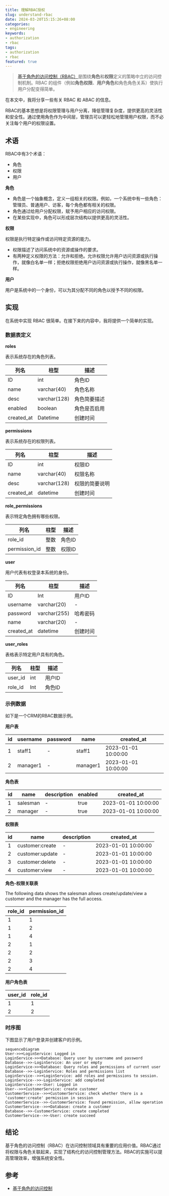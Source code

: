 ```yaml
---
title: 理解RBAC授权
slug: understand-rbac
date: 2024-03-20T15:15:26+08:00
categories:
- engineering
keywords:
- authorization
- rbac
tags:
- authorization
- rbac
featured: true
---
```

> [基于角色的访问控制（RBAC）](https://en.wikipedia.org/wiki/Role-based_access_control)是围绕**角色**和**权限**定义的策略中立的访问控制机制。RBAC 的组件（例如**角色权限**、**用户角色**和角色角色关系）使执行用户分配变得简单。

在本文中，我将分享一些有关 RBAC 和 ABAC 的信息。
<!--more-->
RBAC的基本思想是将权限管理与用户分离，降低管理复杂度，提供更高的灵活性和安全性。通过使用角色作为中间层，管理员可以更轻松地管理用户权限，而不必关注每个用户的权限设置。

## 术语

RBAC中有3个术语：

- 角色
- 权限
- 用户

**角色**

- 角色是一个抽象概念，定义一组相关的权限。例如，一个系统中有一些角色：管理员、普通用户、访客，每个角色都有相关的权限。
- 角色通过给用户分配权限，赋予用户相应的访问权限。
- 在某些实现中，角色可以形成层次结构以提供更高的灵活性。

**权限**

权限是执行特定操作或访问特定资源的能力。

- 权限描述了访问系统中的资源或操作的要求。
- 有两种定义权限的方法：允许和拒绝。允许权限允许用户访问资源或执行操作，就像白名单一样；拒绝权限拒绝用户访问资源或执行操作，就像黑名单一样。

**用户**

用户是系统中的一个身份，可以为其分配不同的角色以授予不同的权限。

## 实现

在系统中实现 RBAC 很简单。在接下来的内容中，我将提供一个简单的实现。

### 数据表定义

**roles**

表示系统存在的角色列表。

| 列名       | 柱型         | 描述         |
| ---------- | ------------ | ------------ |
| ID         | int          | 角色ID       |
| name       | varchar(40)  | 角色名称     |
| desc       | varchar(128) | 角色简要描述 |
| enabled    | boolean      | 角色是否启用 |
| created_at | Datetime     | 创建时间     |

**permissions**

表示系统存在的权限列表。

| 列名       | 柱型         | 描述           |
| ---------- | ------------ | -------------- |
| ID         | int          | 权限ID         |
| name       | varchar(40)  | 权限名称       |
| desc       | varchar(128) | 权限的简要说明 |
| created_at | datetime     | 创建时间       |

**role_permissions**

表示特定角色拥有哪些权限。

| 列名          | 柱型 | 描述   |
| ------------- | ---- | ------ |
| role_id       | 整数 | 角色ID |
| permission_id | 整数 | 权限ID |

**user**

用户代表有权登录本系统的身份。

| 列名       | 柱型         | 描述     |
| ---------- | ------------ | -------- |
| ID         | Int          | 用户ID   |
| username   | varchar(20)  | -        |
| password   | varchar(255) | 哈希密码 |
| name       | varchar(20)  | -        |
| created_at | datetime     | 创建时间 |

**user_roles**

表格表示特定用户具有的角色。



| 列名    | 柱型 | 描述   |
| ------- | ---- | ------ |
| user_id | int  | 用户ID |
| role_id | Int  | 角色ID |

### 示例数据

如下是一个CRM的RBAC数据示例。

**用户表**

| id   | username | password | name     | created_at          |
| ---- | -------- | -------- | -------- | ------------------- |
| 1    | staff1   | -        | staff1   | 2023-01-01 10:00:00 |
| 2    | manager1 | -        | manager1 | 2023-01-01 10:00:00 |

**角色表**

| id   | name     | description | enabled | created_at          |
| ---- | -------- | ----------- | ------- | ------------------- |
| 1    | salesman | -           | true    | 2023-01-01 10:00:00 |
| 2    | manager  | -           | true    | 2023-01-01 10:00:00 |

**权限表**

| id   | name            | description | created_at          |
| ---- | --------------- | ----------- | ------------------- |
| 1    | customer:create | -           | 2023-01-01 10:00:00 |
| 2    | customer:update | -           | 2023-01-01 10:00:00 |
| 3    | customer:delete | -           | 2023-01-01 10:00:00 |
| 4    | customer:view   | -           | 2023-01-01 10:00:00 |

**角色-权限关联表**

The following data shows the salesman allows create/update/view a customer and the manager has the full access.

| role_id | permission_id |
| ------- | ------------- |
| 1       | 1             |
| 1       | 2             |
| 1       | 4             |
| 2       | 1             |
| 2       | 2             |
| 2       | 3             |
| 2       | 4             |

**用户角色表**

| user_id | role_id |
| ------- | ------- |
| 1       | 1       |
| 2       | 2       |

### 时序图

下图显示了用户登录并创建客户的示例。


```mermaid
sequenceDiagram
User->>+LoginService: Logged in
LoginService->>+Database: Query user by username and password
Database-->>-LoginService: An user or empty
LoginService->>+Database: Query roles and permissions of current user
Database-->>-LoginService: Roles and permissions list
LoginService-->>+LoginService: add roles and permissions to session.
LoginService-->>-LoginService: add completed
LoginService-->>-User: Logged in
User-->>+CustomerService: create customer
CustomerService-->>+CustomerService: check whether there is a 'customer:create' permission in session
CustomerService-->>-CustomerService: found permission, allow operation
CustomerService-->>+Database: create a customer
Database-->>-CustomerService: create completed
CustomerService-->>-User: create succeed
```

## 结论

基于角色的访问控制（RBAC）在访问控制领域具有重要的应用价值。RBAC通过将权限与角色关联起来，实现了结构化的访问控制管理方法。RBAC的实施可以提高管理效率，增强系统安全性。

## 参考

- [基于角色的访问控制](https://en.wikipedia.org/wiki/Role-based_access_control)